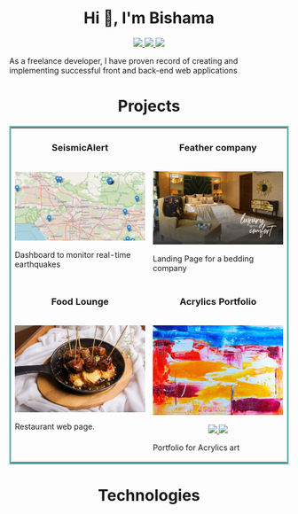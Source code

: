 <h1 align="center">Hi 👋, I'm Bishama</h1>

<p align="center">
  <a href="https://bishama-irfan.netlify.app/" target="_blank">
    <img src="https://img.shields.io/static/v1?label=|&message=WEBSITE&color=23555f&style=plastic&logo=react&logo-color=white"/>
  </a>
  <a href="https://www.linkedin.com/in/bishama-irfan/" target="_blank">
    <img src="https://img.shields.io/static/v1?label=|&message=LINKED-IN&color=cdf998&style=plastic&logo=linkedin&logo-color=white"/>
  </a>
  <a href="https://twitter.com/BishamaI" target="_blank">
    <img src="https://img.shields.io/static/v1?label=|&message=TWITTER&color=23555f&style=plastic&logo=twitter&logo-color=white"/>
  </a>
</p>

As a freelance developer, I have proven record of creating and implementing successful front and back-end web applications


<h1 align="center">Projects</h1>
<table bordercolor="#66b2b2">
  
  <tr>
    <td width="50%" valign="top">
      <h3 align="center">SeismicAlert</h3>
        <br />
        <a target="_blank" href="https://seismic-alert.netlify.app/">
            <img src="images/earthquake.png" width="100%" alt="Seismic Alert app"/>
        </a>
        <br />
        <p align="center">
  </a>
      </p>
        <p>Dashboard to monitor real-time earthquakes</p>
    </td>
    <td width="50%" valign="top">
      <h3 align="center">Feather company</h3>
        <br />
      <a target="_blank" href="https://feather-company.netlify.app/">
            <img src="images/banner1.jpg" width="100%"  alt="Rigley 2"/>
        </a>
        <br />
        <p align="center">
          
  </a>

  </a>
      </p>
        <p>Landing Page for a bedding company</p>
    </td>
  </tr>
  
  <tr>
    <td width="50%" valign="top">
      <h3 align="center">Food Lounge</h3>
      <br />
        <a target="_blank" href="https://food-lounge.netlify.app/">
          <img src="images/food.jpg" width="100%" alt="Restaurant"/>
        </a>
      <br />
        <p align="center">
  
  </a>
  
  </a>
      </p>
        <p>Restaurant web page.</p>
    </td>
    <td width="50%" valign="top">
      <h3 align="center">Acrylics Portfolio</h3>
        <br />
        <a target="_blank" href="">
          <img src="images/acrylics.jpg" width="100%" alt="Acrylics"/>
        </a>
        <br />
        <p align="center">
          
  <a href="https://github.com/CharlesCreativeContent/matching-card-game" target="_blank">
    <img src="https://img.shields.io/static/v1?label=|&message=REPO&color=23555f&style=plastic&logo=github&logo-color=white"/>
  </a>
  <a href="https://portfolio-alan-cohan.netlify.app/" target="_blank">
    <img src="https://img.shields.io/static/v1?label=|&message=WEBSITE&color=cdf998&style=plastic&logo=wordpress&logo-color=white"/>
  </a>
      </p>
        <p> Portfolio for Acrylics art                                                         </p>
    </td>
  </tr>
</table>


<h1 align="center">Technologies</h1>



